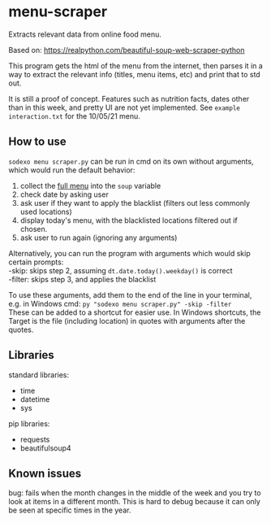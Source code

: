 # menu-scraper
Extracts relevant data from online food menu. 

Based on: https://realpython.com/beautiful-soup-web-scraper-python

This program gets the html of the menu from the internet, then parses it in a way to extract the relevant info (titles, menu items, etc) and print that to std out.

It is still a proof of concept. Features such as nutrition facts, dates other than in this week, and pretty UI are not yet implemented. See `example interaction.txt` for the 10/05/21 menu.

## How to use
`sodexo menu scraper.py` can be run in cmd on its own without arguments, which would run the default behavior:  
1. collect the [full menu](https://menus.sodexomyway.com/BiteMenu/Menu?menuId=14978&locationId=75204001&whereami=http://minesdining.sodexomyway.com/dining-near-me/mines-market) into the `soup` variable
2. check date by asking user
3. ask user if they want to apply the blacklist (filters out less commonly used locations)
4. display today's menu, with the blacklisted locations filtered out if chosen.
5. ask user to run again (ignoring any arguments)

Alternatively, you can run the program with arguments which would skip certain prompts:  
-skip: skips step 2, assuming `dt.date.today().weekday()` is correct  
-filter: skips step 3, and applies the blacklist  

To use these arguments, add them to the end of the line in your terminal, e.g. in Windows cmd: `py "sodexo menu scraper.py" -skip -filter`   
These can be added to a shortcut for easier use. In Windows shortcuts, the Target is the file (including location) in quotes with arguments after the quotes.  

## Libraries
standard libraries:
- time
- datetime
- sys

pip libraries:
- requests
- beautifulsoup4

## Known issues
bug: fails when the month changes in the middle of the week and you try to look at items in a different month. This is hard to debug because it can only be seen at specific times in the year.
